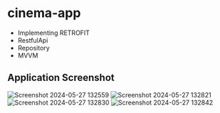 ﻿# cinema-app
 - Implementing RETROFIT
 - RestfulApi
 - Repository
 - MVVM
## Application Screenshot
![Screenshot 2024-05-27 132559](https://github.com/emmpann/cinema-app/assets/87558302/448b9b53-01f6-446c-bcd2-5b8a03b14531)
![Screenshot 2024-05-27 132821](https://github.com/emmpann/cinema-app/assets/87558302/f6f00cfd-f94f-4abe-9b4a-f9207ea47a40)
![Screenshot 2024-05-27 132830](https://github.com/emmpann/cinema-app/assets/87558302/a778ca5f-f6cf-4f13-9954-71180e028547)
![Screenshot 2024-05-27 132842](https://github.com/emmpann/cinema-app/assets/87558302/84efa705-bc7e-4bcf-ab7a-1b1f3af86b1f)
